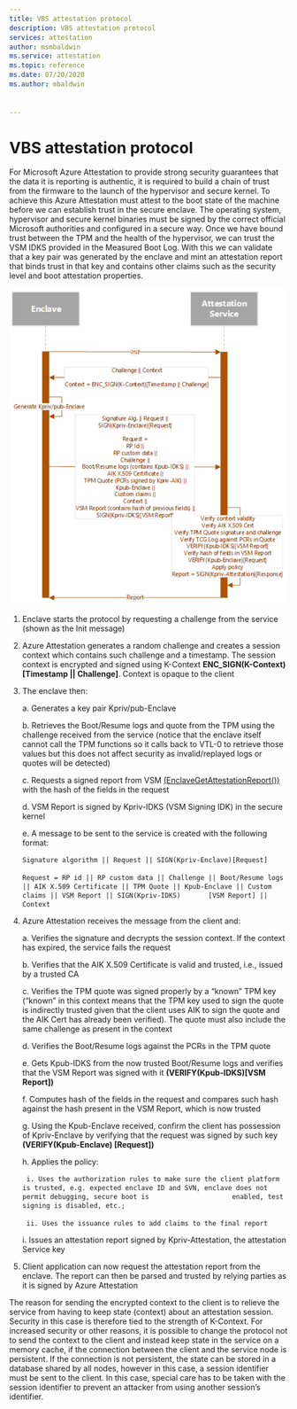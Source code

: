 ```yaml
---
title: VBS attestation protocol 
description: VBS attestation protocol 
services: attestation
author: msmbaldwin
ms.service: attestation
ms.topic: reference
ms.date: 07/20/2020
ms.author: mbaldwin


---
```


# VBS attestation protocol 

For Microsoft Azure Attestation to provide strong security guarantees that the data it is reporting is authentic, it is required to build a chain of trust from the firmware to the launch of the hypervisor and secure kernel. To achieve this Azure Attestation must attest to the boot state of the machine before we can establish trust in the secure enclave. The operating system, hypervisor and secure kernel binaries must be signed by the correct official Microsoft authorities and configured in a secure way. Once we have bound trust between the TPM and the health of the hypervisor, we can trust the VSM IDKS provided in the Measured Boot Log. With this we can validate that a key pair was generated by the enclave and mint an attestation report that binds trust in that key and contains other claims such as the security level and boot attestation properties.

![VBS attestation protocol](./media/vbs-protocol.png)

1. Enclave starts the protocol by requesting a challenge from the service (shown as the Init message)
2. Azure Attestation generates a random challenge and creates a session context which contains such challenge and a timestamp. The session context is encrypted and signed using    K-Context **ENC_SIGN(K-Context)[Timestamp || Challenge]**.  Context is opaque to the client
3. The enclave then:

    a.	Generates a key pair Kpriv/pub-Enclave
    
    b.	Retrieves the Boot/Resume logs and quote from the TPM using the challenge received from the service (notice that the enclave itself cannot call the TPM functions so it           calls back to VTL-0 to retrieve those values but this does not affect security as invalid/replayed logs or quotes will be detected)
    
    c.	Requests a signed report from VSM  [(EnclaveGetAttestationReport())](/windows/win32/api/winenclaveapi/nf-winenclaveapi-enclavegetattestationreport?redirectedfrom=MSDN)           with the hash of the fields in the request
    
    d.	VSM Report is signed by Kpriv-IDKS (VSM Signing IDK) in the secure kernel
    
    e.	A message to be sent to the service is created with the following format:

    ```
    Signature algorithm || Request || SIGN(Kpriv-Enclave)[Request]

    Request = RP id || RP custom data || Challenge || Boot/Resume logs || AIK X.509 Certificate || TPM Quote || Kpub-Enclave || Custom claims || VSM Report || SIGN(Kpriv-IDKS)       [VSM Report] || Context

    ```

4. Azure Attestation receives the message from the client and:

    a.	Verifies the signature and decrypts the session context. If the context has expired, the service fails the request
    
    b.	Verifies that the AIK X.509 Certificate is valid and trusted, i.e., issued by a trusted CA
    
    c.	Verifies the TPM quote was signed properly by a “known” TPM key (“known” in this context means that the TPM key used to sign the quote is indirectly trusted given that           the client uses AIK to sign the quote and the AIK Cert has already been verified). The quote must also include the same challenge as present in the context
    
    d.	Verifies the Boot/Resume logs against the PCRs in the TPM quote
    
    e.	Gets Kpub-IDKS from the now trusted Boot/Resume logs and verifies that the VSM Report was signed with it **(VERIFY(Kpub-IDKS)[VSM Report])**
    
    f.	Computes hash of the fields in the request and compares such hash against the hash present in the VSM Report, which is now trusted
    
    g.	Using the Kpub-Enclave received, confirm the client has possession of Kpriv-Enclave by verifying that the request was signed by such key **(VERIFY(Kpub-Enclave)                   [Request])**
    
    h.	Applies the policy:
    
     	i. Uses the authorization rules to make sure the client platform is trusted, e.g. expected enclave ID and SVN, enclave does not permit debugging, secure boot is                     enabled, test signing is disabled, etc.;
        
        ii. Uses the issuance rules to add claims to the final report
        
    i.	Issues an attestation report signed by Kpriv-Attestation, the attestation Service key

5. Client application can now request the attestation report from the enclave. The report can then be parsed and trusted by relying parties as it is signed by Azure                Attestation       

The reason for sending the encrypted context to the client is to relieve the service from having to keep state (context) about an attestation session. Security in this case is therefore tied to the strength of K-Context. For increased security or other reasons, it is possible to change the protocol not to send the context to the client and instead keep state in the service on a memory cache, if the connection between the client and the service node is persistent. If the connection is not persistent, the state can be stored in a database shared by all nodes, however in this case, a session identifier must be sent to the client. In this case, special care has to be taken with the session identifier to prevent an attacker from using another session’s identifier.
